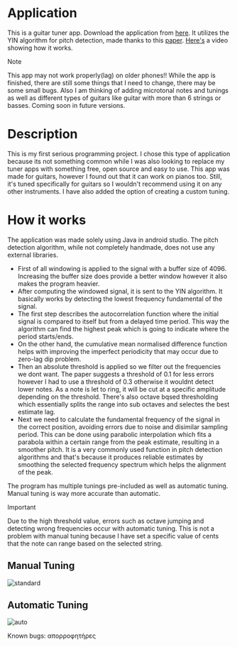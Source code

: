 # Application

This is a guitar tuner app. Download the application from [here](https://github.com/konLiogka/guitarTuner/blob/main/app-debug.apk).
It utilizes the YIN algorithm for pitch detection, made thanks to this [paper](http://audition.ens.fr/adc/pdf/2002_JASA_YIN.pdf). [Here's](https://www.youtube.com/watch?v=pbleU_p67YU&t=7s) a video showing how it works.  
> [!NOTE]
> This app may not work properly(lag) on older phones!! While the app is finished, there are still some things that I need to change, there may be some small bugs. Also I am thinking of adding microtonal notes and tunings as well as different types of guitars
like guitar with more than 6 strings or basses. Coming soon in future versions.


# Description
This is my first serious programming project. I chose this type of application because its not something common while I was also looking to replace my tuner apps with something free, open source and easy to use. This app was made for guitars, however I found out that it can work on pianos too. Still, it's tuned specifically for guitars so I wouldn't recommend using it on any other instruments. I have also added the option
of creating a custom tuning.


# How it works
The application was made solely using Java in android studio.
The pitch detection algorithm, while not completely handmade, does not use any external libraries.

* First of all windowing is applied to the signal with a buffer size of 4096. Increasing the buffer size does provide a better window however it also makes the program heavier.
* After computing the windowed signal, it is sent to the YIN algorithm. It basically works by detecting the lowest frequency fundamental of the signal. 
* The first step describes the autocorrelation function where the initial signal is compared to itself but from a delayed time period. This way the algorithm can find the highest peak which is going to indicate where the period starts/ends. 
* On the other hand, the cumulative mean normalised difference function helps with improving the imperfect periodicity that may occur due to zero-lag dip problem. 
* Then an absolute threshold is applied so we filter out the frequencies we dont want. 
  The paper suggests a threshold of 0.1 for less errors however I had to use a threshold of 0.3 otherwise it wouldnt detect lower notes. 
  As a note is let to ring, it will be cut at a specific amplitude depending on the threshold. There's also octave bqsed thresholding which essentially splits the range into sub octaves and selectes the best estimate lag.
* Next we need to calculate the fundamental frequency of the signal in the correct position, avoiding errors due to noise and disimilar sampling period. 
  This can be done using parabolic interpolation which fits a parabola within a certain range from the peak estimate, resulting in a smoother pitch. It is a very commonly used function in pitch detection algorithms
  and that's because it produces reliable estimates by smoothing the selected frequency spectrum which helps the alignment of the peak.

The program has multiple tunings pre-included as well as automatic tuning. Manual tuning is way more accurate than automatic.

> [!IMPORTANT]
> Due to the high threshold value, errors such as octave jumping and detecting wrong frequencies occur with automatic tuning.
> This is not a problem with manual tuning because I have set a specific value of cents that the note can range based on the selected string.

 
## Manual Tuning

 ![standard](https://github.com/konLiogka/guitarTuner/assets/78957746/5513d7a5-05aa-44d5-a252-7ee9bd64b0cd)


## Automatic Tuning
 
![auto](https://github.com/konLiogka/guitarTuner/assets/78957746/e9e8a400-777c-43aa-9ba4-7a9251356732)  


Known bugs: απορροφητήρες 
